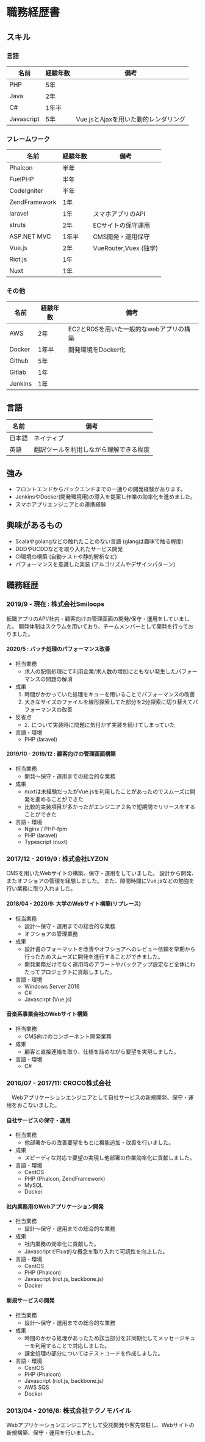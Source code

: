 # 職務経歴書

## スキル
### 言語

| 名前 | 経験年数 | 備考 |
----|----|----
| PHP | 5年 |  |
| Java | 2年 |  |
| C# | 1年半 |  |
| Javascript | 5年 | Vue.jsとAjaxを用いた動的レンダリング |

### フレームワーク

| 名前 | 経験年数 | 備考 |
----|----|----
| Phalcon | 半年 |  |
| FuelPHP | 半年 |  |
| CodeIgniter | 半年 |  |
| ZendFramework | 1年 |  |
| laravel | 1年 | スマホアプリのAPI |
| struts | 2年 | ECサイトの保守運用 |
| ASP.NET MVC | 1年半 | CMS開発・運用保守 |
| Vue.js | 2年 | VueRouter,Vuex (独学) |
| Riot.js | 1年 |  |
| Nuxt | 1年 | |

### その他

| 名前 | 経験年数 | 備考 |
----|----|----
| AWS | 2年 | EC2とRDSを用いた一般的なwebアプリの構築 |
| Docker | 1年半 | 開発環境をDocker化 |
| Github | 5年 |  |
| Gitlab | 1年 |  |
| Jenkins | 1年 |  |

## 言語

| 名前 | 備考 |
----|----
| 日本語 | ネイティブ |
| 英語 | 翻訳ツールを利用しながら理解できる程度 |

## 強み

- フロントエンドからバックエンドまでの一通りの開発経験があります。
- JenkinsやDocker(開発環境用)の導入を提案し作業の効率化を進めました。
- スマホアプリエンジニアとの連携経験

## 興味があるもの

- Scalaやgolangなどの触れたことのない言語 (glangは趣味で触る程度)
- DDDやUCDDなどを取り入れたサービス開発
- CI環境の構築 (自動テストや静的解析など)
- パフォーマンスを意識した実装 (アルゴリズムやデザインパターン)

## 職務経歴

### 2019/9 - 現在 : 株式会社Smiloops

転職アプリのAPI/社内・顧客向けの管理画面の開発/保守・運用をしていました。
開発体制はスクラムを用いており、チームメンバーとして開発を行っておりました。

#### 2020/5 : バッチ処理のパフォーマンス改善

- 担当業務
  - 求人の配信処理にて利用企業/求人数の増加にともない発生したパフォーマンスの問題の解消
- 成果
  1. 時間がかかっていた処理をキューを用いることでパフォーマンスの改善
  2. 大きなサイズのファイルを線形探索してた部分を2分探索に切り替えてパフォーマンスの改善
- 反省点
  - `2.` について実装時に問題に気付かず実装を続けてしまっていた
- 言語・環境
  - PHP (laravel)

#### 2019/10 - 2019/12 : 顧客向けの管理画面構築

- 担当業務
  - 開発～保守・運用までの総合的な業務
- 成果
  - nuxtは未経験だったがVue.jsを利用したことがあったのでスムーズに開発を進めることができた
  - 比較的実装項目が多かったがエンジニア２名で短期間でリリースをすることができた
- 言語・環境
  - Nginx / PHP-fpm
  - PHP (laravel)
  - Typescript (nuxt)

### 2017/12 - 2019/9 : 株式会社LYZON

CMSを用いたWebサイトの構築、保守・運用をしていました。
設計から開発、またオフショアの管理を経験しました。
また、隙間時間にVue.jsなどの勉強を行い業務に取り入れました。

#### 2018/04 - 2020/9: 大学のWebサイト構築(リプレース)

- 担当業務
  - 設計～保守・運用までの総合的な業務
  - オフショアの管理業務
- 成果
  - 設計書のフォーマットを改善やオフショアへのレビュー依頼を早期から行ったためスムーズに開発を進行することができました。
  - 開発業務だけでなく運用時のアラートやバックアップ設定など全体にわたってプロジェクトに貢献しました。
- 言語・環境
  - Windows Server 2016
  - C#
  - Javascirpt (Vue.js)

#### 音楽系事業会社のWebサイト構築

- 担当業務
  - CMS向けのコンポーネント開発業務
- 成果
  - 顧客と直接連絡を取り、仕様を詰めながら要望を実現しました。
- 言語・環境
  - C#

### 2016/07 - 2017/11: CROCO株式会社

　Webアプリケーションエンジニアとして自社サービスの新規開発、保守・運用をおこないました。

#### 自社サービスの保守・運用

- 担当業務
  - 他部署からの改善要望をもとに機能追加・改善を行いました。
- 成果
  - スピーディな対応で要望の実現し他部署の作業効率化に貢献しました。
- 言語・環境
  - CentOS
  - PHP (Phalcon, ZendFramework)
  - MySQL
  - Docker

#### 社内業務用のWebアプリケーション開発

- 担当業務
  - 設計～保守・運用までの総合的な業務
- 成果
  - 社内業務の効率化に貢献した。
  - JavascriptでFlux的な概念を取り入れて可読性を向上した。
- 言語・環境
  - CentOS
  - PHP (Phalcon)
  - Javascript (riot.js, backbone.js)
  - Docker

#### 新規サービスの開発

- 担当業務
  - 設計～保守・運用までの総合的な業務
- 成果
  - 時間のかかる処理があったため該当部分を非同期化してメッセージキューを利用することで対応しました。
  - 課金処理の部分についてはテストコードを作成しました。
- 言語・環境
  - CentOS
  - PHP (Phalcon)
  - Javascript (riot.js, backbone.js)
  - AWS SQS
  - Docker

### 2013/04 - 2016/6: 株式会社テクノモバイル

 Webアプリケーションエンジニアとして受託開発や客先常駐し、Webサイトの新規構築、保守・運用を行いました。
 
